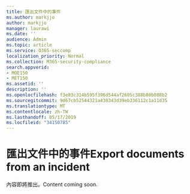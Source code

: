 ```yaml
---
title: 匯出文件中的事件
ms.author: markjjo
author: markjjo
manager: laurawi
ms.date: ''
audience: Admin
ms.topic: article
ms.service: O365-seccomp
localization_priority: Normal
ms.collection: M365-security-compliance
search.appverid:
- MOE150
- MET150
ms.assetid: ''
description: ''
ms.openlocfilehash: f3e83c314b595f396d544af2605c388b80b088b2
ms.sourcegitcommit: 9d67cb52544321a430343d39eb336112c1a11d35
ms.translationtype: MT
ms.contentlocale: zh-TW
ms.lasthandoff: 05/17/2019
ms.locfileid: "34150785"
---
```

# <a name="export-documents-from-an-incident"></a><span data-ttu-id="e880a-102">匯出文件中的事件</span><span class="sxs-lookup"><span data-stu-id="e880a-102">Export documents from an incident</span></span>

<span data-ttu-id="e880a-103">內容即將推出。</span><span class="sxs-lookup"><span data-stu-id="e880a-103">Content coming soon.</span></span>